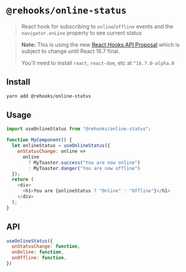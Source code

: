 # `@rehooks/online-status`

> React hook for subscribing to `online`/`offline` events and the `navigator.onLine` property to see current status

> **Note:** This is using the new [React Hooks API Proposal](https://reactjs.org/docs/hooks-intro.html)
> which is subject to change until React 16.7 final.
>
> You'll need to install `react`, `react-dom`, etc at `^16.7.0-alpha.0`

## Install

```sh
yarn add @rehooks/online-status
```

## Usage

```js
import useOnlineStatus from "@rehooks/online-status";

function MyComponent() {
  let onlineStatus = useOnlineStatus({
    onStatusChange: online =>
      online
        ? MyToaster.success("You are now online")
        : MyToaster.danger("You are now offline")
  });
  return (
    <div>
      <h1>You are {onlineStatus ? "Online" : "Offline"}</h1>
    </div>
  );
}
```

## API

```js
useOnlineStatus({
  onStatusChange: function,
  onOnline: function,
  onOffline: function,
})
```
